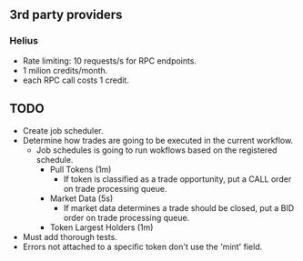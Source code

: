 ## 3rd party providers
### Helius
- Rate limiting: 10 requests/s for RPC endpoints.
- 1 milion credits/month.
- each RPC call costs 1 credit.

## TODO
- Create job scheduler.
- Determine how trades are going to be executed in the current workflow.
    - Job schedules is going to run wokflows based on the registered schedule.
        - Pull Tokens (1m)
            - If token is classified as a trade opportunity, put a CALL order on trade processing queue.
        - Market Data (5s)
            - If market data determines a trade should be closed, put a BID order on trade processing queue.
        - Token Largest Holders (1m)
- Must add thorough tests.
- Errors not attached to a specific token don't use the 'mint' field.
